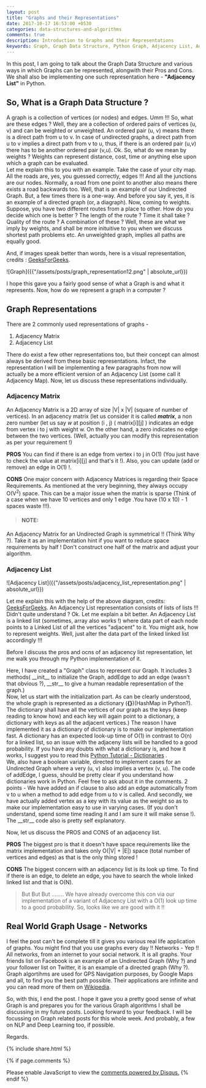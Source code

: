 ```yaml
---
layout: post
title: "Graphs and their Representations"
date: 2017-10-17 16:53:00 +0530
categories: data-structures-and-algorithms
comments: true
description: Introduction to Graphs and their Representations
keywords: Graph, Graph Data Structure, Python Graph, Adjacency List, Adjacency Matrix, Code
---
```


In this post, I am going to talk about the Graph Data Structure and various ways in which Graphs can be represented, alongwith their Pros and Cons. We shall also be implementing one such representation here - **"Adjacency List"** in Python.

## So, What is a Graph Data Structure ?

A graph is a collection of vertices (or nodes) and edges. Umm !!! So, what are these edges ? Well, they are a collection of ordered pairs of vertices (u, v) and can be weighted or unweighted. An ordered pair (u, v) means there is a direct path from u to v. In case of undirected graphs, a direct path from u to v implies a direct path from v to u, thus, if there is an ordered pair (u,v) there has to be another ordered pair (v,u). Ok. So, what do we mean by weights ? Weights can represent distance, cost, time or anything else upon which a graph can be evaluated.  
Let me explain this to you with an example. Take the case of your city map. All the roads are, yes, you guessed correctly, edges !!! And all the junctions are our nodes. Normally, a road from one point to another also means there exists a road backwards too. Well, that is an example of our Undirected Graph. But, a few times there is a one-way. And before you say it, yes, it is an example of a directed graph (or, a diagraph). Now, coming to weights. Suppose, you have two different routes from a place to other. How do you decide which one is better ? The length of the route ? Time it shall take ? Quality of the route ? A combination of these ? Well, these are what  we imply by weights, and shall be more inituitive to you when we discuss shortest path problems etc. An unweighted graph, implies all paths are equally good.  

And, if images speak better than words, here is a visual representation, credits : [GeeksForGeeks](http://www.geeksforgeeks.org/graph-and-its-representations/).  

![Graph]({{"/assets/posts/graph_representation12.png" | absolute_url}})

I hope this gave you a fairly good sense of what a Graph is and what it represents. Now, how do we represent a graph in a computer ?

## Graph Representations

There are 2 commonly used representations of graphs -  
1. Adjacency Matrix 
2. Adjacency List

There do exist a few other representations too, but their concept can almost always be derived from these basic representations. Infact, the representation I will be implementing a few paragraphs from now will actually be a more efficient version of an Adjacency List (some call it Adjacency Map). Now, let us discuss these representations individually.

### Adjacency Matrix

An Adjacency Matrix is a 2D array of size \|V\| x \|V\| (square of number of vertices). In an adjacency matrix (let us consider it is called **_matrix_**, a non zero number (let us say _w_ at position (i , j) ( matrix[i][j] ) indicates an edge from vertex i to j with weight w. On the other hand, a zero indicates no edge between the two vertices. (Well, actually you can modify this representation as per your requirement !)

**PROS**
You can find if there is an edge from vertex i to j in O(1) (You just have to check the value at matrix[i][j] and that's it !). Also, you can update (add or remove) an edge in O(1) !.

**CONS**
One major concern with Adjacency Matrices is regarding their Space Requirements. As mentioned at the very beginning, they always occupy O(V<sup>2</sup>) space. This can be a major issue when the matrix is sparse (Think of a case when we have 10 vertices and only 1 edge .You have (10 x 10) - 1 spaces waste !!!).

>#### NOTE:
An Adjacency Matrix for an Undirected Graph is symmetrical !! (Think Why ?). Take it as an implementation hint if you want to reduce space requirements by half ! Don't construct one half of the matrix and adjust your algorithm.

### Adjacency List

![Adjacency List]({{"/assets/posts/adjacency_list_representation.png" | absolute_url}})

Let me explain this with the help of the above diagram, credits: [GeeksForGeeks](http://www.geeksforgeeks.org/graph-and-its-representations/). An Adjacency List representation consists of lists of lists !!! Didn't quite understand ? Ok. Let me explain a bit better. An Adjacency List is a linked list (sometimes, array also works !) where data part of each node points to a Linked List of all the vertices "adjacent" to it. You might ask, how to represent weights. Well, just alter the data part of the linked linked list accordingly !!!

Before I discuss the pros and ocns of an adjacency list representation, let me walk you through my Python implementation of it.

<script src="//repl.it/embed/MlJ2/0.js"></script>

Here, I have created a "Graph" class to represent our Graph. It includes 3 methods( __init\_\_ to initialize the Graph, addEdge to add an edge (wasn't that obvious ?), __str\_\_ to give a human readable representation of the graph.)  
Now, let us start with the initialization part. As can be clearly understood, the whole graph is represented as a dictionary (**{}**)(HashMap in Python?). The dictionary shall have all the vertices of our graph as the keys (keep reading to know how) and each key will again point to a dictionary, a dictionary with keys as all the adjacent vertices.) The reason I have implemented it as a dictionary of dictionary is to make our implementation fast. A dictionary has an expected look-up time of O(1) in contrast to O(n) for a linked list, so an issue with the adjaceny lists will be handled to a good probability. If you have any doubts with what a dictionary is, and how it works, I suggest you to read this [Python Tutorial - Dictionaries](https://docs.python.org/3.6/tutorial/datastructures.html#dictionaries) .  
We, also have a boolean variable, directed to implement cases for an Undirected Graph where a very (u, v) also implies a vertex (v, u). The code of addEdge, I guess, should be pretty clear if you understand how dictionaries work in Python. Feel free to ask about it in the comments. 2 points - We have added an if clause to also add an edge automatically from v to u when a method to add edge from u to v is called. And secondly, we have actually added vertex as a key with its value as the weight so as to make our implementation easy to use in varying cases. (If you don't understand, spend some time reading it and I am sure it will make sense !). The __str\_\_ code also is pretty self explanatory.

Now, let us discuss the PROS and CONS of an adjacency list.

**PROS**
The biggest pro is that it doesn't have space requirements like the matrix implementation and takes only O(|V| + |E|) space (total number of vertices and edges) as that is the only thing stored ! 

**CONS**
The biggest concern with an adjacency list is its look up time. To find if there is an edge, to delete an edge, you have to search the whole linked linked list and that is O(N).

>But But But ........ We have already overcome this con via our implementation of a variant of Adjacency List with a O(1) look up time to a good probability. So, looks like we are good with it !!

## Real World Graph Usage - Networks
I feel the post can't be complete till it gives you various real life application of graphs. You might find that you use graphs every day !!  Networks - Yep !! All networks, from an internet to your social network. It is all graphs. Your friends list on Facebook is an example of an Undirected Graph (Why ?) and your follower list on Twitter, it is an example of a directed graph (Why ?). Graph algortihms are used for GPS Navigation purposes, by Google Maps and all, to find you the best path possible. Their applications are infinite and you can read more of them on [Wikipedia](http://en.wikipedia.org/wiki/Graph_theory#Applications).

So, with this, I end the post. I hope it gave you a pretty good sense of what Graph is and prepares you for the various Graph algorithms I shall be discussing in my future posts. Looking forward to your feedback. I will be focussing on Graph related posts for this whole week. And probably, a few on NLP and Deep Learning too, if possible.

Regards.

{% include  share.html %}

{% if page.comments %}
<div id="disqus_thread"></div>
<script>

/**
*  RECOMMENDED CONFIGURATION VARIABLES: EDIT AND UNCOMMENT THE SECTION BELOW TO INSERT DYNAMIC VALUES FROM YOUR PLATFORM OR CMS.
*  LEARN WHY DEFINING THESE VARIABLES IS IMPORTANT: https://disqus.com/admin/universalcode/#configuration-variables*/

var disqus_config = function () {
this.page.url = "https://naman-bhalla.github.io/data-structures-and-algorithms/2017/10/17/graphs-and-their-representations.html";  // Replace PAGE_URL with your page's canonical URL variable
this.page.identifier = "graph1"; // Replace PAGE_IDENTIFIER with your page's unique identifier variable
};

(function() { // DON'T EDIT BELOW THIS LINE
var d = document, s = d.createElement('script');
s.src = 'https://namanbhalla-in.disqus.com/embed.js';
s.setAttribute('data-timestamp', +new Date());
(d.head || d.body).appendChild(s);
})();
</script>
<noscript>Please enable JavaScript to view the <a href="https://disqus.com/?ref_noscript">comments powered by Disqus.</a></noscript>
{% endif %}